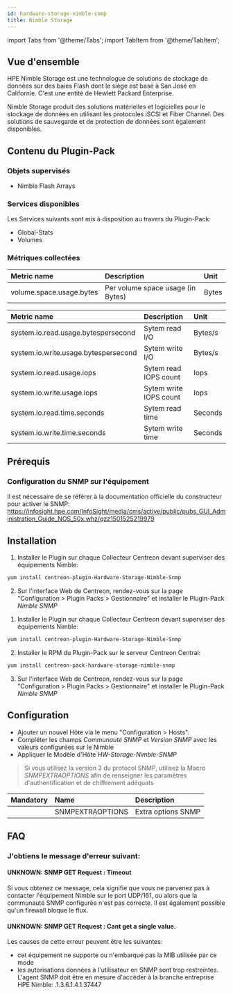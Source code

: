 ```yaml
---
id: hardware-storage-nimble-snmp
title: Nimble Storage
---
```


import Tabs from '@theme/Tabs';
import TabItem from '@theme/TabItem';

## Vue d'ensemble

HPE Nimble Storage est une technologue de solutions de stockage de données sur des baies Flash dont le siège est basé à San José en Californie. C'est une entité de Hewlett Packard Enterprise.

Nimble Storage produit des solutions matérielles et logicielles pour le stockage de données en utilisant les protocoles
iSCSI et Fiber Channel. Des solutions de sauvegarde et de protection de données sont également disponibles.

## Contenu du Plugin-Pack

### Objets supervisés

- Nimble Flash Arrays

### Services disponibles

Les Services suivants sont mis à disposition au travers du Plugin-Pack:

- Global-Stats
- Volumes

### Métriques collectées

<Tabs groupId="sync">
<TabItem value="VolumeUsage" label="VolumeUsage">

| Metric name              | Description                       | Unit  |
| :----------------------- | :-------------------------------- | :---- |
| volume.space.usage.bytes | Per volume space usage (in Bytes) | Bytes |

</TabItem>
<TabItem value="GlobalStats" label="GlobalStats">

| Metric name                          | Description            | Unit    |
| :----------------------------------- | :--------------------- | :------ |
| system.io.read.usage.bytespersecond  | Sytem read I/O         | Bytes/s |
| system.io.write.usage.bytespersecond | Sytem write I/O        | Bytes/s |
| system.io.read.usage.iops            | Sytem read IOPS count  | Iops    |
| system.io.write.usage.iops           | Sytem write IOPS count | Iops    |
| system.io.read.time.seconds          | Sytem read time        | Seconds |
| system.io.write.time.seconds         | Sytem write time       | Seconds |

</TabItem>
</Tabs>

## Prérequis

### Configuration du SNMP sur l'équipement

Il est nécessaire de se référer à la documentation officielle du constructeur pour activer le SNMP:
https://infosight.hpe.com/InfoSight/media/cms/active/public/pubs_GUI_Administration_Guide_NOS_50x.whz/qzz1501525219979

## Installation

<Tabs groupId="sync">
<TabItem value="Online IMP Licence & IT100 Editions" label="Online IMP Licence & IT100 Editions">

1. Installer le Plugin sur chaque Collecteur Centreon devant superviser des équipements Nimble:

```bash
yum install centreon-plugin-Hardware-Storage-Nimble-Snmp
```

2. Sur l'interface Web de Centreon, rendez-vous sur la page "Configuration > Plugin Packs > Gestionnaire" et installer le Plugin-Pack _Nimble SNMP_

</TabItem>
<TabItem value="Offline IMP License" label="Offline IMP License">

1. Installer le Plugin sur chaque Collecteur Centreon devant superviser des équipements Nimble:

```bash
yum install centreon-plugin-Hardware-Storage-Nimble-Snmp
```

2. Installer le RPM du Plugin-Pack sur le serveur Centreon Central:

```bash
yum install centreon-pack-hardware-storage-nimble-snmp
```

3. Sur l'interface Web de Centreon, rendez-vous sur la page "Configuration > Plugin Packs > Gestionnaire" et installer le Plugin-Pack _Nimble SNMP_

</TabItem>
</Tabs>

## Configuration

- Ajouter un nouvel Hôte via le menu "Configuration > Hosts".
- Compléter les champs _Communauté SNMP_ et _Version SNMP_ avec les valeurs configurées sur le Nimble
- Appliquer le Modèle d'Hôte _HW-Storage-Nimble-SNMP_

> Si vous utilisez la version 3 du protocol SNMP, utilisez la Macro _SNMPEXTRAOPTIONS_ afin de renseigner les paramètres
> d'authentification et de chiffrement adéquats

| Mandatory | Name             | Description        |
| :-------- | :--------------- | :----------------- |
|           | SNMPEXTRAOPTIONS | Extra options SNMP |

## FAQ

### J'obtiens le message d'erreur suivant:

#### UNKNOWN: SNMP GET Request : Timeout

Si vous obtenez ce message, cela signifie que vous ne parvenez pas à contacter l'équipement Nimble sur le port UDP/161,
ou alors que la communauté SNMP configurée n'est pas correcte. Il est également possible qu'un firewall bloque le flux.

#### UNKNOWN: SNMP GET Request : Cant get a single value.

Les causes de cette erreur peuvent être les suivantes:

- cet équipement ne supporte ou n'embarque pas la MIB utilisée par ce mode
- les autorisations données à l'utilisateur en SNMP sont trop restreintes.
  L'agent SNMP doit être en mesure d'accéder à la branche entreprise HPE Nimble: .1.3.6.1.4.1.37447
